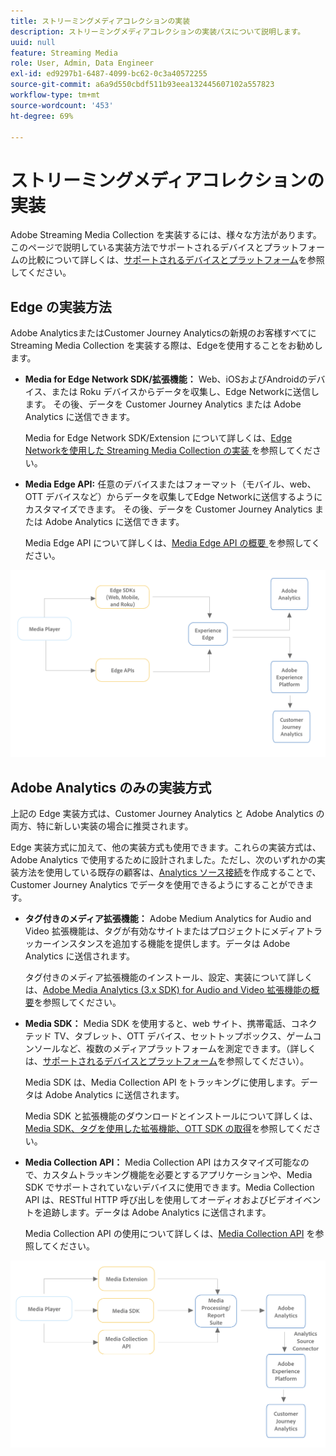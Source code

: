 ```yaml
---
title: ストリーミングメディアコレクションの実装
description: ストリーミングメディアコレクションの実装パスについて説明します。
uuid: null
feature: Streaming Media
role: User, Admin, Data Engineer
exl-id: ed9297b1-6487-4099-bc62-0c3a40572255
source-git-commit: a6a9d550cbdf511b93eea132445607102a557823
workflow-type: tm+mt
source-wordcount: '453'
ht-degree: 69%

---
```


# ストリーミングメディアコレクションの実装

Adobe Streaming Media Collection を実装するには、様々な方法があります。 このページで説明している実装方法でサポートされるデバイスとプラットフォームの比較について詳しくは、[サポートされるデバイスとプラットフォーム](/help/getting-started/supported-devices.md)を参照してください。

## Edge の実装方法

Adobe AnalyticsまたはCustomer Journey Analyticsの新規のお客様すべてに Streaming Media Collection を実装する際は、Edgeを使用することをお勧めします。

* **Media for Edge Network SDK/拡張機能：** Web、iOSおよびAndroidのデバイス、または Roku デバイスからデータを収集し、Edge Networkに送信します。 その後、データを Customer Journey Analytics または Adobe Analytics に送信できます。

  Media for Edge Network SDK/Extension について詳しくは、[Edge Networkを使用した Streaming Media Collection の実装 ](/help/implementation/edge/implementation-edge.md) を参照してください。

* **Media Edge API:** 任意のデバイスまたはフォーマット（モバイル、web、OTT デバイスなど）からデータを収集してEdge Networkに送信するようにカスタマイズできます。 その後、データを Customer Journey Analytics または Adobe Analytics に送信できます。

  Media Edge API について詳しくは、[Media Edge API の概要 ](https://developer.adobe.com/cja-apis/docs/endpoints/media-edge/) を参照してください。

![CJA ワークフロー](assets/streaming-media-edge.png)

## Adobe Analytics のみの実装方式

上記の Edge 実装方式は、Customer Journey Analytics と Adobe Analytics の両方、特に新しい実装の場合に推奨されます。

Edge 実装方式に加えて、他の実装方式も使用できます。これらの実装方式は、Adobe Analytics で使用するために設計されました。ただし、次のいずれかの実装方法を使用している既存の顧客は、[Analytics ソース接続](https://experienceleague.adobe.com/docs/experience-platform/sources/ui-tutorials/create/adobe-applications/analytics.html?lang=ja)を作成することで、Customer Journey Analytics でデータを使用できるようにすることができます。

* **タグ付きのメディア拡張機能：** Adobe Medium Analytics for Audio and Video 拡張機能は、タグが有効なサイトまたはプロジェクトにメディアトラッカーインスタンスを追加する機能を提供します。データは Adobe Analytics に送信されます。

  タグ付きのメディア拡張機能のインストール、設定、実装について詳しくは、[Adobe Media Analytics (3.x SDK) for Audio and Video 拡張機能の概要](https://experienceleague.adobe.com/docs/experience-platform/tags/extensions/client/media-analytics-3x/overview.html?lang=ja)を参照してください。

* **Media SDK：** Media SDK を使用すると、web サイト、携帯電話、コネクテッド TV、タブレット、OTT デバイス、セットトップボックス、ゲームコンソールなど、複数のメディアプラットフォームを測定できます。（詳しくは、[サポートされるデバイスとプラットフォーム](/help/getting-started/supported-devices.md)を参照してください）。

  Media SDK は、Media Collection API をトラッキングに使用します。データは Adobe Analytics に送信されます。

  Media SDK と拡張機能のダウンロードとインストールについて詳しくは、[Media SDK、タグを使用した拡張機能、OTT SDK の取得](/help/getting-started/download-sdks.md)を参照してください。

* **Media Collection API：** Media Collection API はカスタマイズ可能なので、カスタムトラッキング機能を必要とするアプリケーションや、Media SDK でサポートされていないデバイスに使用できます。Media Collection API は、RESTful HTTP 呼び出しを使用してオーディオおよびビデオイベントを追跡します。データは Adobe Analytics に送信されます。

  Media Collection API の使用について詳しくは、[Media Collection API](media-collection-api/mc-api-overview.md) を参照してください。


![Analytics ワークフロー](assets/analytics-implementation.png)

<!--
(Not sure if we need the following paragraph and graphic. Paragraph is somewhat redundant with the intro paragraph of this article)
Choose the implementation method depending on the supported platforms. Some players are not supported by the Media SDKs or the Adobe Experience Platform Media Extensions. The Media Collection APIs provide a way to support those players. For information on supported devices, see [Supported devices and platforms](/help/getting-started/supported-devices.md).

![Media Flow](media-sdk/assets/choose-media-flow2.png)
-->
